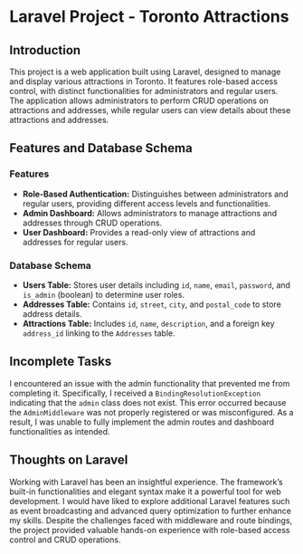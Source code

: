 # Laravel Project - Toronto Attractions

## Introduction

This project is a web application built using Laravel, designed to manage and display various attractions in Toronto. It features role-based access control, with distinct functionalities for administrators and regular users. The application allows administrators to perform CRUD operations on attractions and addresses, while regular users can view details about these attractions and addresses.

## Features and Database Schema

### Features

-   **Role-Based Authentication:** Distinguishes between administrators and regular users, providing different access levels and functionalities.
-   **Admin Dashboard:** Allows administrators to manage attractions and addresses through CRUD operations.
-   **User Dashboard:** Provides a read-only view of attractions and addresses for regular users.

### Database Schema

-   **Users Table:** Stores user details including `id`, `name`, `email`, `password`, and `is_admin` (boolean) to determine user roles.
-   **Addresses Table:** Contains `id`, `street`, `city`, and `postal_code` to store address details.
-   **Attractions Table:** Includes `id`, `name`, `description`, and a foreign key `address_id` linking to the `Addresses` table.

## Incomplete Tasks

I encountered an issue with the admin functionality that prevented me from completing it. Specifically, I received a `BindingResolutionException` indicating that the `admin` class does not exist. This error occurred because the `AdminMiddleware` was not properly registered or was misconfigured. As a result, I was unable to fully implement the admin routes and dashboard functionalities as intended.

## Thoughts on Laravel

Working with Laravel has been an insightful experience. The framework’s built-in functionalities and elegant syntax make it a powerful tool for web development. I would have liked to explore additional Laravel features such as event broadcasting and advanced query optimization to further enhance my skills. Despite the challenges faced with middleware and route bindings, the project provided valuable hands-on experience with role-based access control and CRUD operations.
